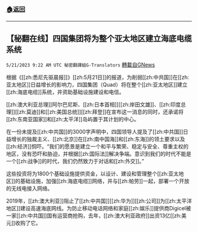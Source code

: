 ###  [:house:返回](README.md)
---


## 【秘翻在线】四国集团将为整个亚太地区建立海底电缆系统
`5/21/2023 9:22 AM UTC 秘密翻譯組G-Translators` [轉載自GNews](https://gnews.org/articles/1318448)

根据《[[zh:悉尼先驱晨报]]》[[zh:5月21日]]的报道，为削弱[[zh:中共国]]在[[zh:亚太地区]]日益增长的影响力，四国集团（Quad）将在整个[[zh:亚太地区]]建立[[zh:海底电缆]]系统，并资助基础设施建设和电信。

[[zh:澳大利亚总理]]阿尔巴尼斯、[[zh:日本首相]][[zh:岸田文雄]]、[[zh:印度总理]][[zh:莫迪]]和[[zh:美国总统]][[zh:拜登]]在宣布这一消息的同时，还承诺将[[zh:东南亚国家]]和[[zh:太平洋]]岛屿置于其计划的中心。

在一份未提及[[zh:中共国]]的3000字声明中，四国领导人提及了[[zh:中共国]]日益增长的独裁主义、[[zh:北京]]在[[zh:南中国海]]和[[zh:东海]]的领土要求以及[[zh:经济]]恫吓。“我们的愿景是建立一个和平与繁荣、稳定与安全、尊重主权的地区，没有恐吓和胁迫，并根据[[zh:国际法]]解决争端。意识到我们的时代不能是一个[[zh:战争]]的时代，我们仍然致力于对话和[[zh:外交]]。”

这些投资将为1800个基础设施提供资金，以设计、建设和管理整个[[zh:亚太地区]]的基础设施，加强[[zh:海底电缆]]网络，并与[[zh:帕劳]]一起，部署一个开放的无线电接入网络。

2019年，[[zh:澳大利亚]]阻止了[[zh:中共国]][[zh:华为]][[zh:公司]]为[[zh:太平洋地区]]建设高速海底网线。为防止移动电话网络和家庭[[zh:娱乐]]提供商Digicel被一家[[zh:中共国]]国有运营商抢购，去年，[[zh:澳大利亚政府]]出资13亿[[zh:美元]]收购了它。
